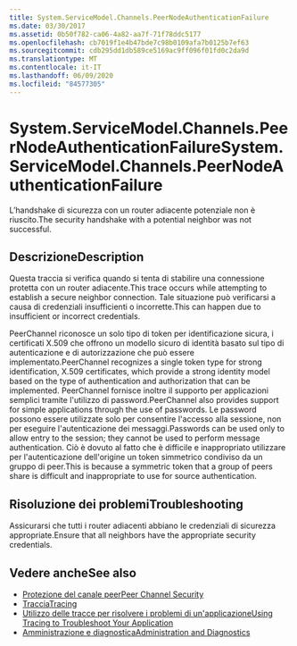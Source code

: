 ```yaml
---
title: System.ServiceModel.Channels.PeerNodeAuthenticationFailure
ms.date: 03/30/2017
ms.assetid: 0b50f782-ca06-4a82-aa7f-71f78ddc5177
ms.openlocfilehash: cb7019f1e4b47bde7c98b0109afa7b0125b7ef63
ms.sourcegitcommit: cdb295dd1db589ce5169ac9ff096f01fd0c2da9d
ms.translationtype: MT
ms.contentlocale: it-IT
ms.lasthandoff: 06/09/2020
ms.locfileid: "84577305"
---
```

# <a name="systemservicemodelchannelspeernodeauthenticationfailure"></a><span data-ttu-id="f6da5-102">System.ServiceModel.Channels.PeerNodeAuthenticationFailure</span><span class="sxs-lookup"><span data-stu-id="f6da5-102">System.ServiceModel.Channels.PeerNodeAuthenticationFailure</span></span>
<span data-ttu-id="f6da5-103">L’handshake di sicurezza con un router adiacente potenziale non è riuscito.</span><span class="sxs-lookup"><span data-stu-id="f6da5-103">The security handshake with a potential neighbor was not successful.</span></span>  
  
## <a name="description"></a><span data-ttu-id="f6da5-104">Descrizione</span><span class="sxs-lookup"><span data-stu-id="f6da5-104">Description</span></span>  
 <span data-ttu-id="f6da5-105">Questa traccia si verifica quando si tenta di stabilire una connessione protetta con un router adiacente.</span><span class="sxs-lookup"><span data-stu-id="f6da5-105">This trace occurs while attempting to establish a secure neighbor connection.</span></span> <span data-ttu-id="f6da5-106">Tale situazione può verificarsi a causa di credenziali insufficienti o incorrette.</span><span class="sxs-lookup"><span data-stu-id="f6da5-106">This can happen due to insufficient or incorrect credentials.</span></span>  
  
 <span data-ttu-id="f6da5-107">PeerChannel riconosce un solo tipo di token per identificazione sicura, i certificati X.509 che offrono un modello sicuro di identità basato sul tipo di autenticazione e di autorizzazione che può essere implementato.</span><span class="sxs-lookup"><span data-stu-id="f6da5-107">PeerChannel recognizes a single token type for strong identification, X.509 certificates, which provide a strong identity model based on the type of authentication and authorization that can be implemented.</span></span> <span data-ttu-id="f6da5-108">PeerChannel fornisce inoltre il supporto per applicazioni semplici tramite l'utilizzo di password.</span><span class="sxs-lookup"><span data-stu-id="f6da5-108">PeerChannel also provides support for simple applications through the use of passwords.</span></span> <span data-ttu-id="f6da5-109">Le password possono essere utilizzate solo per consentire l'accesso alla sessione, non per eseguire l'autenticazione dei messaggi.</span><span class="sxs-lookup"><span data-stu-id="f6da5-109">Passwords can be used only to allow entry to the session; they cannot be used to perform message authentication.</span></span> <span data-ttu-id="f6da5-110">Ciò è dovuto al fatto che è difficile e inappropriato utilizzare per l'autenticazione dell'origine un token simmetrico condiviso da un gruppo di peer.</span><span class="sxs-lookup"><span data-stu-id="f6da5-110">This is because a symmetric token that a group of peers share is difficult and inappropriate to use for source authentication.</span></span>  
  
## <a name="troubleshooting"></a><span data-ttu-id="f6da5-111">Risoluzione dei problemi</span><span class="sxs-lookup"><span data-stu-id="f6da5-111">Troubleshooting</span></span>  
 <span data-ttu-id="f6da5-112">Assicurarsi che tutti i router adiacenti abbiano le credenziali di sicurezza appropriate.</span><span class="sxs-lookup"><span data-stu-id="f6da5-112">Ensure that all neighbors have the appropriate security credentials.</span></span>  
  
## <a name="see-also"></a><span data-ttu-id="f6da5-113">Vedere anche</span><span class="sxs-lookup"><span data-stu-id="f6da5-113">See also</span></span>

- [<span data-ttu-id="f6da5-114">Protezione del canale peer</span><span class="sxs-lookup"><span data-stu-id="f6da5-114">Peer Channel Security</span></span>](../../feature-details/peer-channel-security.md)
- [<span data-ttu-id="f6da5-115">Traccia</span><span class="sxs-lookup"><span data-stu-id="f6da5-115">Tracing</span></span>](index.md)
- [<span data-ttu-id="f6da5-116">Utilizzo delle tracce per risolvere i problemi di un'applicazione</span><span class="sxs-lookup"><span data-stu-id="f6da5-116">Using Tracing to Troubleshoot Your Application</span></span>](using-tracing-to-troubleshoot-your-application.md)
- [<span data-ttu-id="f6da5-117">Amministrazione e diagnostica</span><span class="sxs-lookup"><span data-stu-id="f6da5-117">Administration and Diagnostics</span></span>](../index.md)
